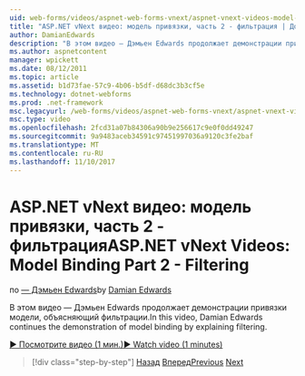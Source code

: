 ```yaml
---
uid: web-forms/videos/aspnet-web-forms-vnext/aspnet-vnext-videos-model-binding-part-2-filtering
title: "ASP.NET vNext видео: модель привязки, часть 2 - фильтрация | Документы Microsoft"
author: DamianEdwards
description: "В этом видео — Дэмьен Edwards продолжает демонстрации привязки модели, объясняющий фильтрации."
ms.author: aspnetcontent
manager: wpickett
ms.date: 08/12/2011
ms.topic: article
ms.assetid: b1d73fae-57c9-4b06-b5df-d68dc3b3cf5e
ms.technology: dotnet-webforms
ms.prod: .net-framework
msc.legacyurl: /web-forms/videos/aspnet-web-forms-vnext/aspnet-vnext-videos-model-binding-part-2-filtering
msc.type: video
ms.openlocfilehash: 2fcd31a07b84306a90b9e256617c9e0f0dd49247
ms.sourcegitcommit: 9a9483aceb34591c97451997036a9120c3fe2baf
ms.translationtype: MT
ms.contentlocale: ru-RU
ms.lasthandoff: 11/10/2017
---
```

<a name="aspnet-vnext-videos-model-binding-part-2---filtering"></a><span data-ttu-id="0c923-103">ASP.NET vNext видео: модель привязки, часть 2 - фильтрация</span><span class="sxs-lookup"><span data-stu-id="0c923-103">ASP.NET vNext Videos: Model Binding Part 2 - Filtering</span></span>
====================
<span data-ttu-id="0c923-104">по [— Дэмьен Edwards](https://github.com/DamianEdwards)</span><span class="sxs-lookup"><span data-stu-id="0c923-104">by [Damian Edwards](https://github.com/DamianEdwards)</span></span>

<span data-ttu-id="0c923-105">В этом видео — Дэмьен Edwards продолжает демонстрации привязки модели, объясняющий фильтрации.</span><span class="sxs-lookup"><span data-stu-id="0c923-105">In this video, Damian Edwards continues the demonstration of model binding by explaining filtering.</span></span>

[<span data-ttu-id="0c923-106">&#9654; Посмотрите видео (1 мин.)</span><span class="sxs-lookup"><span data-stu-id="0c923-106">&#9654; Watch video (1 minutes)</span></span>](https://channel9.msdn.com/Blogs/ASP-NET-Site-Videos/aspnet-vnext-videos-model-binding-part-2-filtering)

>[!div class="step-by-step"]
<span data-ttu-id="0c923-107">[Назад](aspnet-vnext-videos-model-binding-part-1-selecting-data.md)
[Вперед](aspnet-vnext-videos-model-binding-part-3-updating.md)</span><span class="sxs-lookup"><span data-stu-id="0c923-107">[Previous](aspnet-vnext-videos-model-binding-part-1-selecting-data.md)
[Next](aspnet-vnext-videos-model-binding-part-3-updating.md)</span></span>
